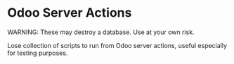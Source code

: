# Odoo Server Actions

WARNING: These may destroy a database. Use at your own risk.

Lose collection of scripts to run from Odoo server actions, useful especially for testing purposes.
